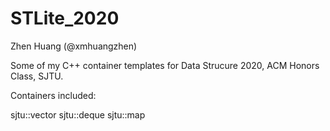 # STLite_2020
Zhen Huang (@xmhuangzhen)

Some of my C++ container templates for Data Strucure 2020, ACM Honors Class, SJTU.

Containers included:

sjtu::vector
sjtu::deque
sjtu::map
